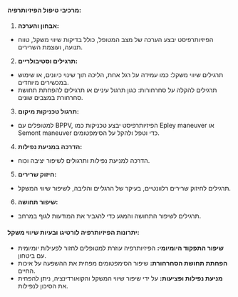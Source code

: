 #### מרכיבי טיפול הפיזיותרפיה:
1. **אבחון והערכה:**
- הפיזיותרפיסט יבצע הערכה של מצב המטופל, כולל בדיקות שיווי משקל, טווח תנועה, ועוצמת השרירים.
2. **תרגילים וסטיבולריים:**
- תרגילים שיווי משקל: כמו עמידה על רגל אחת, הליכה תוך שינוי כיוונים, או שימוש במכשירים מיוחדים.
- תרגילים להקלה על סחרחורות: כגון תרגול עיניים או תרגילים להפחתת תחושת סחרחורת במצבים שונים.
3. **תרגול טכניקות מיקום:**
- למטופלים עם BPPV, הפיזיותרפיסט יבצע טכניקות כמו Epley maneuver או Semont maneuver  כדי וטפל  ולהקל על הסימפטומים.
4. **הדרכה במניעת נפילות:**
- הדרכה למניעת נפילות ותרגולים לשיפור יציבה וכוח.
5. **חיזוק שרירים:**
- תרגילים לחיזוק שרירים רלוונטיים, בעיקר של הרגליים והליבה, לשיפור שיווי המשקל.
6. **שיפור תחושה:**
- תרגילים לשיפור התחושה והמגע כדי להגביר את המודעות לגוף במרחב.
#### יתרונות הפיזיותרפיה לורטיגו ובעיות שיווי משקל:
- **שיפור התפקוד היומיומי:** הפיזיותרפיה עוזרת למטופלים לחזור לפעילות יומיומית עם ביטחון.
- **הפחתת תחושת הסחרחורת:** שיפור הסימפטומים מפחית את ההשפעה על איכות החיים.
- **מניעת נפילות ופציעות:** על ידי שיפור שיווי המשקל והקואורדינציה, ניתן להפחית את הסיכון לנפילות.


